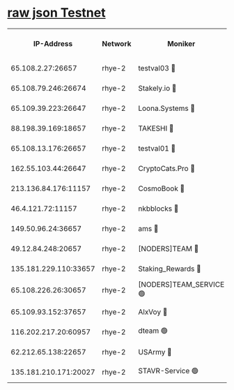 
[raw json Testnet](https://rpc-check.quickt.stavr.tech/quickt/rpc-quickt-result.json)
=


<table><tr><th>IP-Address</th><th>Network</th><th>Moniker</th><th>Latest Block Height</th><th>Earliest Block Height</th><th>Catching Up</th><th>Tx Index</th><th>Voting Power</th><th>Scan Time</th></tr><tr><td>65.108.2.27:26657</td><td>rhye-2</td><td>testval03 🔴</td><td>1230584</td><td>1</td><td>False</td><td>on</td><td>11002050</td><td>2024-03-13T09:35:19.495731444UTC</td></tr><tr><td>65.108.79.246:26674</td><td>rhye-2</td><td>Stakely.io 🔴</td><td>1230584</td><td>1</td><td>False</td><td>on</td><td>10010</td><td>2024-03-13T09:35:19.854051772UTC</td></tr><tr><td>65.109.39.223:26647</td><td>rhye-2</td><td>Loona.Systems 🔴</td><td>1230584</td><td>1</td><td>False</td><td>off</td><td>86949</td><td>2024-03-13T09:35:24.882560114UTC</td></tr><tr><td>88.198.39.169:18657</td><td>rhye-2</td><td>TAKESHI 🔴</td><td>1230584</td><td>1</td><td>False</td><td>off</td><td>40542</td><td>2024-03-13T09:35:25.515530838UTC</td></tr><tr><td>65.108.13.176:26657</td><td>rhye-2</td><td>testval01 🔴</td><td>1230584</td><td>1</td><td>False</td><td>on</td><td>13082010</td><td>2024-03-13T09:35:26.196029278UTC</td></tr><tr><td>162.55.103.44:26647</td><td>rhye-2</td><td>CryptoCats.Pro 🔴</td><td>1230590</td><td>1</td><td>False</td><td>off</td><td>9999</td><td>2024-03-13T09:35:58.337141974UTC</td></tr><tr><td>213.136.84.176:11157</td><td>rhye-2</td><td>CosmoBook 🔴</td><td>1230589</td><td>65301</td><td>False</td><td>off</td><td>1520417</td><td>2024-03-13T09:35:51.914968336UTC</td></tr><tr><td>46.4.121.72:11157</td><td>rhye-2</td><td>nkbblocks 🔴</td><td>1230582</td><td>70101</td><td>False</td><td>off</td><td>81084</td><td>2024-03-13T09:35:12.302189406UTC</td></tr><tr><td>149.50.96.24:36657</td><td>rhye-2</td><td>ams 🔴</td><td>1230587</td><td>133501</td><td>False</td><td>on</td><td>10732</td><td>2024-03-13T09:35:41.407896959UTC</td></tr><tr><td>49.12.84.248:20657</td><td>rhye-2</td><td>[NODERS]TEAM 🔴</td><td>1230586</td><td>146001</td><td>False</td><td>on</td><td>59690</td><td>2024-03-13T09:35:39.034145485UTC</td></tr><tr><td>135.181.229.110:33657</td><td>rhye-2</td><td>Staking_Rewards 🔴</td><td>1230584</td><td>149101</td><td>False</td><td>on</td><td>9900</td><td>2024-03-13T09:35:25.235347596UTC</td></tr><tr><td>65.108.226.26:30657</td><td>rhye-2</td><td>[NODERS]TEAM_SERVICE 🟢</td><td>1230584</td><td>241501</td><td>False</td><td>on</td><td>0</td><td>2024-03-13T09:35:25.867340534UTC</td></tr><tr><td>65.109.93.152:37657</td><td>rhye-2</td><td>AlxVoy 🔴</td><td>1230583</td><td>315173</td><td>False</td><td>on</td><td>150351</td><td>2024-03-13T09:35:16.776767115UTC</td></tr><tr><td>116.202.217.20:60957</td><td>rhye-2</td><td>dteam 🟢</td><td>1230584</td><td>421794</td><td>False</td><td>on</td><td>0</td><td>2024-03-13T09:35:22.513505084UTC</td></tr><tr><td>62.212.65.138:22657</td><td>rhye-2</td><td>USArmy 🔴</td><td>1129000</td><td>1102501</td><td>False</td><td>on</td><td>58774</td><td>2024-03-13T09:35:19.108037000UTC</td></tr><tr><td>135.181.210.171:20027</td><td>rhye-2</td><td>STAVR-Service 🟢</td><td>1230586</td><td>1227001</td><td>False</td><td>on</td><td>0</td><td>2024-03-13T09:35:36.714078385UTC</td></tr></table>
